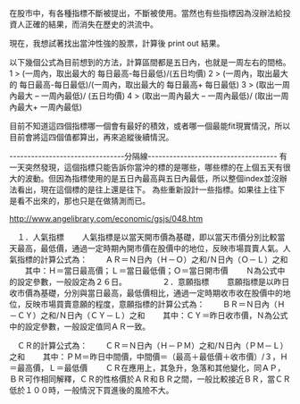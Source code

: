 在股市中，有各種指標不斷被提出，不斷被使用。當然也有些指標因為沒辦法給投資人正確的結果，而消失在歷史的洪流中。

現在，我想試著找出當沖性強的股票，計算後 print out 結果。

以下幾個公式為目前想到的方法，計算區間都是五日內，也就是一周左右的間格。
1 >  (一周內，取出最大的 每日最高-每日最低)/(五日均價)
2 >  (一周內，取出最大的 每日最高-每日最低)/(一周內，取出最大的 每日最高+ 每日最低)
3 >  (取出一周內最大 – 一周內最低)/ (五日均價)
4 >  (取出一周內最大 – 一周內最低)/ (取出一周內最大+ 一周內最低)

目前不知道這四個指標哪一個會有最好的積效，或者哪一個最能fit現實情況，所以目前會將這四個值都算出，再來追縱後續情況。

--------------------------------分隔線------------------------------------
有一天突然發現，這個指標只能告訴你當沖的標的是哪些，哪些標的在上個五天有很大的波動。但因為指標使用的是五日內最高與五日內最低，所以整個index並沒辦法看出，現在這個標的是往上還是往下。
為些重新設計一些指標。如果往上往下是看不出來的，那也只是在做猜測而已。

http://www.angelibrary.com/economic/gsjs/048.htm


　１．人氣指標 
　　人氣指標是以當天開市價為基礎，即以當天市價分別比較當天最高，最低價，通過一定時期內開市價在股價中的地位，反映市場買賣人氣。人氣指標的計算公式為： 
　　ＡＲ＝Ｎ日內（Ｈ－Ｏ）之和/Ｎ日內（Ｏ－Ｌ）之和 
　　其中：Ｈ＝當日最高價；Ｌ＝當日最低價；Ｏ＝當日開市價 
　　Ｎ為公式中的設定參數，一般設定為２６日。 
　　
　　２．意願指標 
　　意願指標是以昨日收市價為基礎，分別與當日最高，最低價相比，通過一定時期收市收在股價中的地位，反映市場買賣意願的程度，意願指標的計算公式為： 
　　ＢＲ＝Ｎ日內（Ｈ－ＣＹ）之和/Ｎ日內（ＣＹ－Ｌ）之和 
　　其中：ＣＹ＝昨日收市價，Ｎ為公式中的設定參數，一般設定值同ＡＲ一致。 

　ＣＲ的計算公式為： 
　　ＣＲ＝Ｎ日內（Ｈ－ＰＭ）之和/Ｎ日內（ＰＭ－Ｌ）之和 
　　其中：ＰＭ＝昨日中間價，中間價＝（最高＋最低價＋收市價）/３，Ｈ＝最高價，Ｌ＝最低價 
　　ＣＲ在應用上，其急升，急落和其他變化，同ＡＰ，ＢＲ可作相同解釋，ＣＲ的性格價於ＡＲ和ＢＲ之間，一般比較接近ＢＲ，當ＣＲ低於１００時，一般情況下買進後的風險不大。
